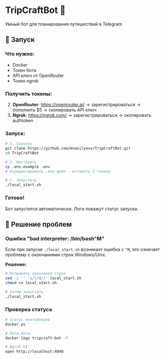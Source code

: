 # TripCraftBot 🤖

Умный бот для планирования путешествий в Telegram

## 🚀 Запуск

### Что нужно:
- Docker
- Токен бота
- API ключ от OpenRouter
- Токен ngrok

### Получить токены:
2. **OpenRouter**: https://openrouter.ai/ → зарегистрироваться → пополнить $5 → скопировать API ключ
3. **Ngrok**: https://ngrok.com/ → зарегистрироваться → скопировать authtoken

### Запуск:

```bash
# 1. Скачать
git clone https://github.com/mvasilyevv/TripCraftBot.git
cd TripCraftBot

# 2. Настроить
cp .env.example .env
# Отредактировать .env файл - вставить 2 токена

# 3. Запустить
./local_start.sh
```

### Готово!
Бот запустится автоматически. Логи покажут статус запуска.

## 🔧 Решение проблем

### Ошибка "bad interpreter: /bin/bash^M"

Если при запуске `./local_start.sh` возникает ошибка с `^M`, это означает проблему с окончаниями строк Windows/Unix.

**Решение:**

```bash
# Исправить окончания строк
sed -i '' 's/\r$//' local_start.sh
chmod +x local_start.sh

# Затем запустить
./local_start.sh
```

### Проверка статуса

```bash
# Статус контейнеров
docker ps

# Логи бота
docker logs tripcraft-bot -f

# Ngrok UI
open http://localhost:4040
```